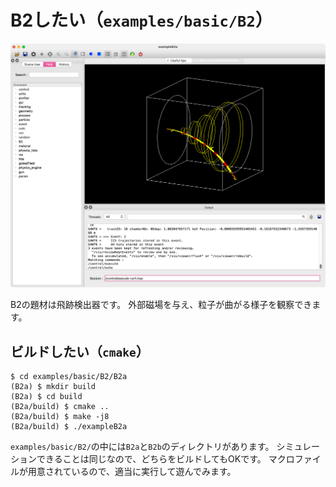 # B2したい（``examples/basic/B2``）

![](./fig/exampleB2.png)

B2の題材は飛跡検出器です。
外部磁場を与え、粒子が曲がる様子を観察できます。

## ビルドしたい（``cmake``）

```console
$ cd examples/basic/B2/B2a
(B2a) $ mkdir build
(B2a) $ cd build
(B2a/build) $ cmake ..
(B2a/build) $ make -j8
(B2a/build) $ ./exampleB2a
```

``examples/basic/B2/``の中には``B2a``と``B2b``のディレクトリがあります。
シミュレーションできることは同じなので、どちらをビルドしてもOKです。
マクロファイルが用意されているので、適当に実行して遊んでみます。
